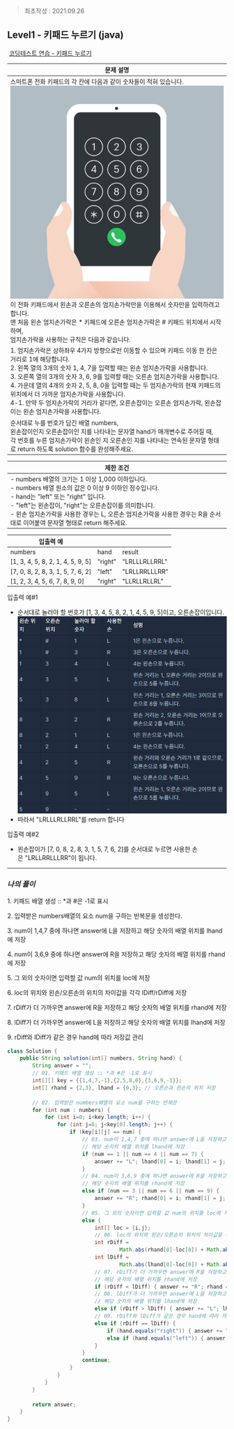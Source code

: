 > 최초작성 : 2021.09.26

## ******Level1 - 키패드 누르기**** (java)**

 [코딩테스트 연습 - 키패드 누르기](https://programmers.co.kr/learn/courses/30/lessons/67256)

| **문제 설명** |
| --- |
|스마트폰 전화 키패드의 각 칸에 다음과 같이 숫자들이 적혀 있습니다.<br>![](../image/keypad-press-01.png)<br>이 전화 키패드에서 왼손과 오른손의 엄지손가락만을 이용해서 숫자만을 입력하려고 합니다.<br>맨 처음 왼손 엄지손가락은 \* 키패드에 오른손 엄지손가락은 # 키패드 위치에서 시작하며,<br>엄지손가락을 사용하는 규칙은 다음과 같습니다.|
|1.  엄지손가락은 상하좌우 4가지 방향으로만 이동할 수 있으며 키패드 이동 한 칸은 거리로 1에 해당합니다.<br>2.  왼쪽 열의 3개의 숫자 1, 4, 7을 입력할 때는 왼손 엄지손가락을 사용합니다.<br>3.  오른쪽 열의 3개의 숫자 3, 6, 9를 입력할 때는 오른손 엄지손가락을 사용합니다.<br>4.  가운데 열의 4개의 숫자 2, 5, 8, 0을 입력할 때는 두 엄지손가락의 현재 키패드의 위치에서 더 가까운 엄지손가락을 사용합니다.<br>4-1. 만약 두 엄지손가락의 거리가 같다면, 오른손잡이는 오른손 엄지손가락, 왼손잡이는 왼손 엄지손가락을 사용합니다.|
|순서대로 누를 번호가 담긴 배열 numbers,<br>왼손잡이인지 오른손잡이인 지를 나타내는 문자열 hand가 매개변수로 주어질 때,<br>각 번호를 누른 엄지손가락이 왼손인 지 오른손인 지를 나타내는 연속된 문자열 형태로 return 하도록   solution 함수를 완성해주세요. |

| **제한 조건** |
| --- |
|   -   numbers 배열의 크기는 1 이상 1,000 이하입니다.<br>-   numbers 배열 원소의 값은 0 이상 9 이하인 정수입니다.<br>-   hand는 "left" 또는 "right" 입니다.<br>-   "left"는 왼손잡이, "right"는 오른손잡이를 의미합니다.<br>-   왼손 엄지손가락을 사용한 경우는 L, 오른손 엄지손가락을 사용한 경우는 R을 순서대로 이어붙여 문자열 형태로 return 해주세요.   |

| **​입출력 예** |  |  |
| --- | --- | --- |
| numbers | hand | result |
| \[1, 3, 4, 5, 8, 2, 1, 4, 5, 9, 5\] | "right" | "LRLLLRLLRRL" |
| \[7, 0, 8, 2, 8, 3, 1, 5, 7, 6, 2\] | "left" | "LRLLRRLLLRR" |
| \[1, 2, 3, 4, 5, 6, 7, 8, 9, 0\] | "right" | "LLRLLRLLRL" |

입출력 예#1
- 순서대로 눌러야 할 번호가 \[1, 3, 4, 5, 8, 2, 1, 4, 5, 9, 5\]이고, 오른손잡이입니다.
![](../image/keypad-press-02.png)
- 따라서 "LRLLLRLLRRL"를 return 합니다

입출력 예#2
- 왼손잡이가 \[7, 0, 8, 2, 8, 3, 1, 5, 7, 6, 2\]를 순서대로 누르면 사용한 손은 "LRLLRRLLLRR"이 됩니다.

---

### _**나의 풀이**_

1. 키패드 배열 생성 :: \*과 #은 -1로 표시

2\. 입력받은 numbers배열의 요소 num을 구하는 반복문을 생성한다.

3\. num이 1,4,7 중에 하나면 answer에 L을 저장하고 해당 숫자의 배열 위치를 lhand에 저장

4\. num이 3,6,9 중에 하나면 answer에 R을 저장하고 해당 숫자의 배열 위치를 rhand에 저장

5\. 그 외의 숫자이면 입력할 값 num의 위치를 loc에 저장

6. loc의 위치와 왼손/오른손의 위치의 차이값을 각각 lDiff/rDiff에 저장

7\. rDiff가 더 가까우면 answer에 R을 저장하고 해당 숫자의 배열 위치를 rhand에 저장

8\. lDiff가 더 가까우면 answer에 L을 저장하고 해당 숫자의 배열 위치를 lhand에 저장

9\. rDiff와 lDiff가 같은 경우 hand에 따라 저장값 관리

```java
class Solution {
    public String solution(int[] numbers, String hand) {
        String answer = "";
        // 01. 키패드 배열 생성 :: *과 #은 -1로 표시
        int[][] key = {{1,4,7,-1},{2,5,8,0},{3,6,9,-1}};
        int[] rhand = {2,3}, lhand = {0,3};	// 오른손과 왼손의 위치 저장
        
        // 02. 입력받은 numbers배열의 요소 num을 구하는 반복문
        for (int num : numbers) {
            for (int i=0; i<key.length; i++) {
            	for (int j=0; j<key[0].length; j++) {
            		if (key[i][j] == num) {
            			// 03. num이 1,4,7 중에 하나면 answer에 L을 저장하고 
            			// 해당 숫자의 배열 위치를 lhand에 저장
            			if (num == 1 || num == 4 || num == 7) {
                    		answer += "L"; lhand[0] = i; lhand[1] = j;
                    	} 
            			// 04. num이 3,6,9 중에 하나면 answer에 R을 저장하고 
            			// 해당 숫자의 배열 위치를 rhand에 저장
            			else if (num == 3 || num == 6 || num == 9) {
                    		answer += "R"; rhand[0] = i; rhand[1] = j;
                    	} 
            			// 05. 그 외의 숫자이면 입력할 값 num의 위치를 loc에 저장
            			else {
                    		int[] loc = {i,j};
                    		// 06. loc의 위치와 왼손/오른손의 위치의 차이값을 각각 lDiff/rDiff에 저장
                    		int rDiff = 
                    				Math.abs(rhand[0]-loc[0]) + Math.abs(rhand[1]-loc[1]);
                    		int lDiff = 
                    				Math.abs(lhand[0]-loc[0]) + Math.abs(lhand[1]-loc[1]);
                    		// 07. rDiff가 더 가까우면 answer에 R을 저장하고
                    		// 해당 숫자의 배열 위치를 rhand에 저장
                    		if (rDiff < lDiff) { answer += "R"; rhand = loc; } 
                    		// 08. lDiff가 더 가까우면 answer에 L을 저장하고
                    		// 해당 숫자의 배열 위치를 lhand에 저장
                    		else if (rDiff > lDiff) { answer += "L"; lhand = loc; }
                    		// 09. rDiff와 lDiff가 같은 경우 hand에 따라 저장값 관리
                    		else if (rDiff == lDiff) {
                    			if (hand.equals("right")) { answer += "R"; rhand = loc; } 
                    			else if (hand.equals("left")) { answer += "L"; lhand = loc; }
                    		}
                    	}
            			continue;
            		}
            	}
            }
        }
        
        return answer;
    }
}
```